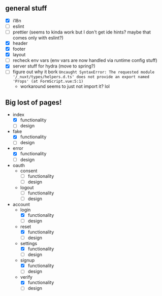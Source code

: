 ## general stuff

- [x] i18n
- [ ] eslint
- [ ] prettier (seems to kinda work but I don't get ide hints? maybe that comes only with eslint?)
- [x] header
- [x] footer
- [x] layout
- [ ] recheck env vars (env vars are now handled via runtime config stuff)
- [x] server stuff for hydra (move to spring?)
- [ ] figure out why it bork `Uncaught SyntaxError: The requested module '/_nuxt/types/helpers.d.ts' does not provide an export named 'Props' (at FormScript.vue:5:1)`
  - workaround seems to just not import it? lol

## Big lost of pages!

- index
  - [x] functionality
  - [ ] design
- fake
  - [x] functionality
  - [ ] design
- error
  - [x] functionality
  - [ ] design
- oauth
  - consent
    - [ ] functionality
    - [ ] design
  - logout
    - [ ] functionality
    - [ ] design
- account
  - login
    - [x] functionality
    - [ ] design
  - reset
    - [x] functionality
    - [ ] design
  - settings
    - [x] functionality
    - [ ] design
  - signup
    - [x] functionality
    - [ ] design
  - verify
    - [x] functionality
    - [ ] design
